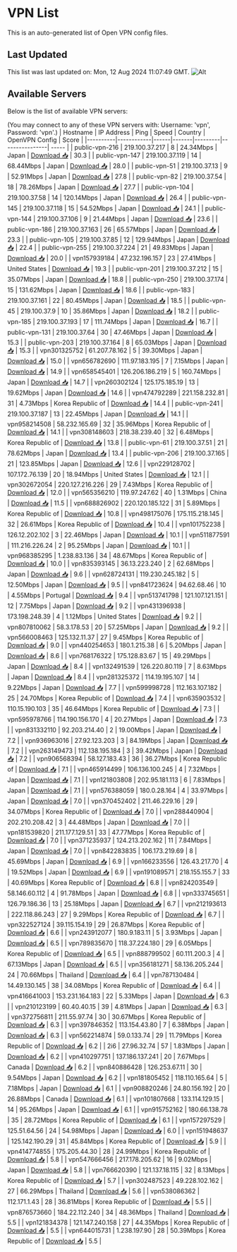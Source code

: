 # VPN List

This is an auto-generated list of Open VPN config files.

## Last Updated

This list was last updated on: Mon, 12 Aug 2024 11:07:49 GMT.
![Alt](https://repobeats.axiom.co/api/embed/186b98318ef1479477931607c1ad7d823f12451f.svg "Repobeats analytics image")

## Available Servers

Below is the list of available VPN servers:

(You may connect to any of these VPN servers with: Username: 'vpn', Password: 'vpn'.)
| Hostname | IP Address | Ping | Speed | Country | OpenVPN Config | Score |
|----------|------------|------|-------|---------|----------------| ----- |
| public-vpn-216 | 219.100.37.217 | 8 | 24.34Mbps | Japan | [Download 📥](./configs/server_0_JP.ovpn) | 30.3 |
| public-vpn-147 | 219.100.37.119 | 14 | 68.44Mbps | Japan | [Download 📥](./configs/server_1_JP.ovpn) | 28.0 |
| public-vpn-51 | 219.100.37.13 | 9 | 52.91Mbps | Japan | [Download 📥](./configs/server_2_JP.ovpn) | 27.8 |
| public-vpn-82 | 219.100.37.54 | 18 | 78.26Mbps | Japan | [Download 📥](./configs/server_3_JP.ovpn) | 27.7 |
| public-vpn-104 | 219.100.37.58 | 14 | 120.14Mbps | Japan | [Download 📥](./configs/server_4_JP.ovpn) | 26.4 |
| public-vpn-145 | 219.100.37.118 | 15 | 54.52Mbps | Japan | [Download 📥](./configs/server_5_JP.ovpn) | 24.1 |
| public-vpn-144 | 219.100.37.106 | 9 | 21.44Mbps | Japan | [Download 📥](./configs/server_6_JP.ovpn) | 23.6 |
| public-vpn-186 | 219.100.37.163 | 26 | 65.57Mbps | Japan | [Download 📥](./configs/server_7_JP.ovpn) | 23.3 |
| public-vpn-105 | 219.100.37.85 | 12 | 129.94Mbps | Japan | [Download 📥](./configs/server_8_JP.ovpn) | 22.4 |
| public-vpn-255 | 219.100.37.224 | 21 | 49.83Mbps | Japan | [Download 📥](./configs/server_9_JP.ovpn) | 20.0 |
| vpn157939184 | 47.232.196.157 | 23 | 27.41Mbps | United States | [Download 📥](./configs/server_10_US.ovpn) | 19.3 |
| public-vpn-201 | 219.100.37.212 | 15 | 35.07Mbps | Japan | [Download 📥](./configs/server_11_JP.ovpn) | 18.8 |
| public-vpn-250 | 219.100.37.174 | 15 | 131.62Mbps | Japan | [Download 📥](./configs/server_12_JP.ovpn) | 18.6 |
| public-vpn-183 | 219.100.37.161 | 22 | 80.45Mbps | Japan | [Download 📥](./configs/server_13_JP.ovpn) | 18.5 |
| public-vpn-45 | 219.100.37.9 | 10 | 35.86Mbps | Japan | [Download 📥](./configs/server_14_JP.ovpn) | 18.2 |
| public-vpn-185 | 219.100.37.193 | 17 | 111.74Mbps | Japan | [Download 📥](./configs/server_15_JP.ovpn) | 16.7 |
| public-vpn-131 | 219.100.37.64 | 30 | 47.46Mbps | Japan | [Download 📥](./configs/server_16_JP.ovpn) | 15.3 |
| public-vpn-203 | 219.100.37.164 | 8 | 65.03Mbps | Japan | [Download 📥](./configs/server_17_JP.ovpn) | 15.3 |
| vpn301325752 | 61.207.78.162 | 5 | 39.30Mbps | Japan | [Download 📥](./configs/server_18_JP.ovpn) | 15.0 |
| vpn656782690 | 111.97.183.195 | 7 | 7.15Mbps | Japan | [Download 📥](./configs/server_19_JP.ovpn) | 14.9 |
| vpn658545401 | 126.206.186.219 | 5 | 160.74Mbps | Japan | [Download 📥](./configs/server_20_JP.ovpn) | 14.7 |
| vpn260302124 | 125.175.185.19 | 13 | 19.62Mbps | Japan | [Download 📥](./configs/server_21_JP.ovpn) | 14.6 |
| vpn474792289 | 221.158.232.81 | 31 | 4.73Mbps | Korea Republic of | [Download 📥](./configs/server_22_KR.ovpn) | 14.4 |
| public-vpn-241 | 219.100.37.187 | 13 | 22.45Mbps | Japan | [Download 📥](./configs/server_23_JP.ovpn) | 14.1 |
| vpn958214508 | 58.232.165.69 | 32 | 35.96Mbps | Korea Republic of | [Download 📥](./configs/server_24_KR.ovpn) | 14.1 |
| vpn308148603 | 218.38.239.40 | 32 | 6.48Mbps | Korea Republic of | [Download 📥](./configs/server_25_KR.ovpn) | 13.8 |
| public-vpn-61 | 219.100.37.51 | 21 | 78.62Mbps | Japan | [Download 📥](./configs/server_26_JP.ovpn) | 13.4 |
| public-vpn-206 | 219.100.37.165 | 21 | 123.85Mbps | Japan | [Download 📥](./configs/server_27_JP.ovpn) | 12.6 |
| vpn229128702 | 107.172.76.139 | 20 | 18.94Mbps | United States | [Download 📥](./configs/server_28_US.ovpn) | 12.1 |
| vpn302672054 | 220.127.216.226 | 29 | 7.43Mbps | Korea Republic of | [Download 📥](./configs/server_29_KR.ovpn) | 12.0 |
| vpn565356210 | 119.97.247.62 | 40 | 1.31Mbps | China | [Download 📥](./configs/server_30_CN.ovpn) | 11.5 |
| vpn688826902 | 220.120.185.122 | 31 | 5.89Mbps | Korea Republic of | [Download 📥](./configs/server_31_KR.ovpn) | 10.8 |
| vpn498175076 | 175.115.218.145 | 32 | 26.61Mbps | Korea Republic of | [Download 📥](./configs/server_32_KR.ovpn) | 10.4 |
| vpn101752238 | 126.12.202.102 | 3 | 22.46Mbps | Japan | [Download 📥](./configs/server_33_JP.ovpn) | 10.1 |
| vpn511877591 | 111.216.226.24 | 2 | 95.25Mbps | Japan | [Download 📥](./configs/server_34_JP.ovpn) | 10.1 |
| vpn968385295 | 1.238.83.136 | 34 | 48.67Mbps | Korea Republic of | [Download 📥](./configs/server_35_KR.ovpn) | 10.0 |
| vpn835393145 | 36.13.223.240 | 2 | 62.68Mbps | Japan | [Download 📥](./configs/server_36_JP.ovpn) | 9.6 |
| vpn628724131 | 119.230.245.182 | 5 | 12.50Mbps | Japan | [Download 📥](./configs/server_37_JP.ovpn) | 9.5 |
| vpn841723624 | 94.62.68.46 | 10 | 4.55Mbps | Portugal | [Download 📥](./configs/server_38_PT.ovpn) | 9.4 |
| vpn513741798 | 121.107.121.151 | 12 | 7.75Mbps | Japan | [Download 📥](./configs/server_39_JP.ovpn) | 9.2 |
| vpn431396938 | 173.198.248.39 | 4 | 1.12Mbps | United States | [Download 📥](./configs/server_40_US.ovpn) | 9.2 |
| vpn807810062 | 58.3.178.53 | 20 | 57.25Mbps | Japan | [Download 📥](./configs/server_41_JP.ovpn) | 9.2 |
| vpn566008463 | 125.132.11.37 | 27 | 9.45Mbps | Korea Republic of | [Download 📥](./configs/server_42_KR.ovpn) | 9.0 |
| vpn440254653 | 180.1.215.38 | 6 | 5.20Mbps | Japan | [Download 📥](./configs/server_43_JP.ovpn) | 8.6 |
| vpn768176322 | 175.128.83.67 | 15 | 49.29Mbps | Japan | [Download 📥](./configs/server_44_JP.ovpn) | 8.4 |
| vpn132491539 | 126.220.80.119 | 7 | 8.63Mbps | Japan | [Download 📥](./configs/server_45_JP.ovpn) | 8.4 |
| vpn281325372 | 114.19.195.107 | 14 | 9.22Mbps | Japan | [Download 📥](./configs/server_46_JP.ovpn) | 7.7 |
| vpn599998728 | 112.163.107.182 | 25 | 24.70Mbps | Korea Republic of | [Download 📥](./configs/server_47_KR.ovpn) | 7.4 |
| vpn635903532 | 110.15.190.103 | 35 | 46.64Mbps | Korea Republic of | [Download 📥](./configs/server_48_KR.ovpn) | 7.3 |
| vpn595978766 | 114.190.156.170 | 4 | 20.27Mbps | Japan | [Download 📥](./configs/server_49_JP.ovpn) | 7.3 |
| vpn831332110 | 92.203.214.40 | 2 | 19.00Mbps | Japan | [Download 📥](./configs/server_50_JP.ovpn) | 7.2 |
| vpn936963016 | 27.92.123.203 | 3 | 84.19Mbps | Japan | [Download 📥](./configs/server_51_JP.ovpn) | 7.2 |
| vpn263149473 | 112.138.195.184 | 3 | 39.42Mbps | Japan | [Download 📥](./configs/server_52_JP.ovpn) | 7.2 |
| vpn906568394 | 58.127.183.43 | 36 | 36.27Mbps | Korea Republic of | [Download 📥](./configs/server_53_KR.ovpn) | 7.1 |
| vpn465914499 | 106.136.100.245 | 4 | 7.32Mbps | Japan | [Download 📥](./configs/server_54_JP.ovpn) | 7.1 |
| vpn121803808 | 202.95.181.113 | 6 | 7.83Mbps | Japan | [Download 📥](./configs/server_55_JP.ovpn) | 7.1 |
| vpn576388059 | 180.0.28.164 | 4 | 33.97Mbps | Japan | [Download 📥](./configs/server_56_JP.ovpn) | 7.0 |
| vpn370452402 | 211.46.229.16 | 29 | 34.07Mbps | Korea Republic of | [Download 📥](./configs/server_57_KR.ovpn) | 7.0 |
| vpn288440904 | 202.210.208.42 | 3 | 44.48Mbps | Japan | [Download 📥](./configs/server_58_JP.ovpn) | 7.0 |
| vpn181539820 | 211.177.129.51 | 33 | 47.77Mbps | Korea Republic of | [Download 📥](./configs/server_59_KR.ovpn) | 7.0 |
| vpn371235937 | 124.213.202.162 | 11 | 7.84Mbps | Japan | [Download 📥](./configs/server_60_JP.ovpn) | 7.0 |
| vpn842283835 | 106.173.219.69 | 8 | 45.69Mbps | Japan | [Download 📥](./configs/server_61_JP.ovpn) | 6.9 |
| vpn166233556 | 126.43.217.70 | 4 | 19.52Mbps | Japan | [Download 📥](./configs/server_62_JP.ovpn) | 6.9 |
| vpn191089571 | 218.155.155.7 | 33 | 40.69Mbps | Korea Republic of | [Download 📥](./configs/server_63_KR.ovpn) | 6.8 |
| vpn824203549 | 58.146.60.112 | 4 | 91.78Mbps | Japan | [Download 📥](./configs/server_64_JP.ovpn) | 6.8 |
| vpn333745651 | 126.79.186.36 | 13 | 25.18Mbps | Japan | [Download 📥](./configs/server_65_JP.ovpn) | 6.7 |
| vpn212193613 | 222.118.86.243 | 27 | 9.29Mbps | Korea Republic of | [Download 📥](./configs/server_66_KR.ovpn) | 6.7 |
| vpn322527124 | 39.115.154.19 | 29 | 26.87Mbps | Korea Republic of | [Download 📥](./configs/server_67_KR.ovpn) | 6.6 |
| vpn243912077 | 180.9.183.11 | 5 | 3.93Mbps | Japan | [Download 📥](./configs/server_68_JP.ovpn) | 6.5 |
| vpn789835670 | 118.37.224.180 | 29 | 6.05Mbps | Korea Republic of | [Download 📥](./configs/server_69_KR.ovpn) | 6.5 |
| vpn888799502 | 60.111.200.3 | 4 | 67.13Mbps | Japan | [Download 📥](./configs/server_70_JP.ovpn) | 6.5 |
| vpn356181271 | 58.136.205.244 | 24 | 70.66Mbps | Thailand | [Download 📥](./configs/server_71_TH.ovpn) | 6.4 |
| vpn787130484 | 14.49.130.145 | 38 | 34.08Mbps | Korea Republic of | [Download 📥](./configs/server_72_KR.ovpn) | 6.4 |
| vpn416641003 | 153.231.164.183 | 22 | 5.33Mbps | Japan | [Download 📥](./configs/server_73_JP.ovpn) | 6.3 |
| vpn210123199 | 60.40.40.15 | 39 | 4.81Mbps | Japan | [Download 📥](./configs/server_74_JP.ovpn) | 6.3 |
| vpn372756811 | 211.55.97.74 | 30 | 30.67Mbps | Korea Republic of | [Download 📥](./configs/server_75_KR.ovpn) | 6.3 |
| vpn397846352 | 113.154.43.80 | 7 | 6.38Mbps | Japan | [Download 📥](./configs/server_76_JP.ovpn) | 6.3 |
| vpn562214874 | 59.0.133.74 | 29 | 11.79Mbps | Korea Republic of | [Download 📥](./configs/server_77_KR.ovpn) | 6.2 |
| 2i6 | 27.96.32.74 | 57 | 1.83Mbps | Japan | [Download 📥](./configs/server_78_JP.ovpn) | 6.2 |
| vpn410297751 | 137.186.137.241 | 20 | 7.67Mbps | Canada | [Download 📥](./configs/server_79_CA.ovpn) | 6.2 |
| vpn840886428 | 126.253.67.11 | 30 | 9.54Mbps | Japan | [Download 📥](./configs/server_80_JP.ovpn) | 6.2 |
| vpn181805452 | 118.110.165.64 | 5 | 7.18Mbps | Japan | [Download 📥](./configs/server_81_JP.ovpn) | 6.1 |
| vpn908820246 | 24.80.156.192 | 20 | 26.88Mbps | Canada | [Download 📥](./configs/server_82_CA.ovpn) | 6.1 |
| vpn101807668 | 133.114.129.15 | 14 | 95.26Mbps | Japan | [Download 📥](./configs/server_83_JP.ovpn) | 6.1 |
| vpn915752162 | 180.66.138.78 | 35 | 28.72Mbps | Korea Republic of | [Download 📥](./configs/server_84_KR.ovpn) | 6.1 |
| vpn157297529 | 125.51.64.56 | 24 | 54.98Mbps | Japan | [Download 📥](./configs/server_85_JP.ovpn) | 6.0 |
| vpn151948637 | 125.142.190.29 | 31 | 45.84Mbps | Korea Republic of | [Download 📥](./configs/server_86_KR.ovpn) | 5.9 |
| vpn414774855 | 175.205.44.30 | 28 | 24.99Mbps | Korea Republic of | [Download 📥](./configs/server_87_KR.ovpn) | 5.8 |
| vpn547666456 | 217.178.205.62 | 16 | 9.02Mbps | Japan | [Download 📥](./configs/server_88_JP.ovpn) | 5.8 |
| vpn766620390 | 121.137.18.115 | 32 | 8.13Mbps | Korea Republic of | [Download 📥](./configs/server_89_KR.ovpn) | 5.7 |
| vpn302487523 | 49.228.102.162 | 27 | 66.29Mbps | Thailand | [Download 📥](./configs/server_90_TH.ovpn) | 5.6 |
| vpn538086362 | 112.171.1.43 | 28 | 36.81Mbps | Korea Republic of | [Download 📥](./configs/server_91_KR.ovpn) | 5.5 |
| vpn876573660 | 184.22.112.240 | 34 | 48.36Mbps | Thailand | [Download 📥](./configs/server_92_TH.ovpn) | 5.5 |
| vpn121834378 | 121.147.240.158 | 27 | 44.35Mbps | Korea Republic of | [Download 📥](./configs/server_93_KR.ovpn) | 5.5 |
| vpn644015731 | 1.238.197.90 | 28 | 50.39Mbps | Korea Republic of | [Download 📥](./configs/server_94_KR.ovpn) | 5.5 |
